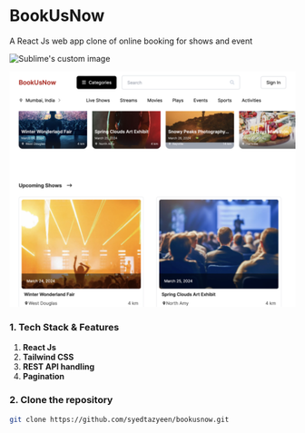 # BookUsNow

A React Js web app clone of online booking for shows and event

![Sublime's custom image](./ss1.png)

![Sublime's custom image](./ss2.png)


### 1. Tech Stack & Features

1. **React Js**
2. **Tailwind CSS**
3. **REST API handling**
4. **Pagination**

### 2. Clone the repository

```bash
git clone https://github.com/syedtazyeen/bookusnow.git
```